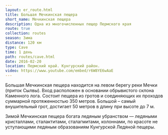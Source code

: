 ```yaml
---
layout: er_route.html
title: Большая Мечкинская пещера
short_name: Мечкинская пещера
description: Одна из многочисленных пещер Пермского края
route: true
collection: routes
season: Зима
distance: 120 км
type: Cave
time: 1 день
path: routes/cave.html
date: 2016-02-20
location: Пермский край. Кунгурский район.
video: https://www.youtube.com/embed/r6W8YE6wAaE
---
```

Большая Мечкинская пещера находится на левом берегу реки Мечки (приток Сылвы). Вход расположен в основании обрывистого
склона Каменного лога. Состоит пещера из гротов и соединяющих их проходов суммарной протяженностью 350 метров.
Большой – самый внушительный грот, достигает 50 метров в длину при высоте до 7 м.

Зимой Мечкинская пещера богата ледяным убранством — ледяными кристаллами, сталактитами, сталагмитами, колоннами,
по красоте не уступающими ледяным образованиям Кунгурской Ледяной пещеры.